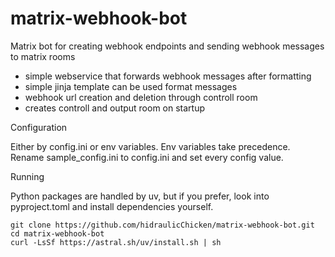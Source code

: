 # matrix-webhook-bot

Matrix bot for creating webhook endpoints and sending webhook messages to matrix rooms

- simple webservice that forwards webhook messages after formatting
- simple jinja template can be used format messages
- webhook url creation and deletion through controll room
- creates controll and output room on startup

Configuration

Either by config.ini or env variables. Env variables take precedence.
Rename sample_config.ini to config.ini and set every config value.

Running

Python packages are handled by uv, but if you prefer, look into pyproject.toml and install dependencies yourself.

```
git clone https://github.com/hidraulicChicken/matrix-webhook-bot.git
cd matrix-webhook-bot
curl -LsSf https://astral.sh/uv/install.sh | sh

```

